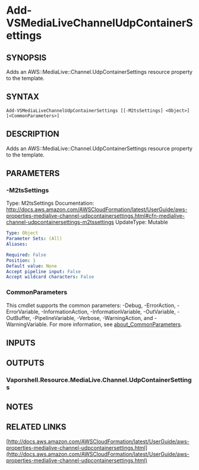 # Add-VSMediaLiveChannelUdpContainerSettings

## SYNOPSIS
Adds an AWS::MediaLive::Channel.UdpContainerSettings resource property to the template.

## SYNTAX

```
Add-VSMediaLiveChannelUdpContainerSettings [[-M2tsSettings] <Object>] [<CommonParameters>]
```

## DESCRIPTION
Adds an AWS::MediaLive::Channel.UdpContainerSettings resource property to the template.

## PARAMETERS

### -M2tsSettings
Type: M2tsSettings
Documentation: http://docs.aws.amazon.com/AWSCloudFormation/latest/UserGuide/aws-properties-medialive-channel-udpcontainersettings.html#cfn-medialive-channel-udpcontainersettings-m2tssettings
UpdateType: Mutable

```yaml
Type: Object
Parameter Sets: (All)
Aliases:

Required: False
Position: 1
Default value: None
Accept pipeline input: False
Accept wildcard characters: False
```

### CommonParameters
This cmdlet supports the common parameters: -Debug, -ErrorAction, -ErrorVariable, -InformationAction, -InformationVariable, -OutVariable, -OutBuffer, -PipelineVariable, -Verbose, -WarningAction, and -WarningVariable. For more information, see [about_CommonParameters](http://go.microsoft.com/fwlink/?LinkID=113216).

## INPUTS

## OUTPUTS

### Vaporshell.Resource.MediaLive.Channel.UdpContainerSettings
## NOTES

## RELATED LINKS

[http://docs.aws.amazon.com/AWSCloudFormation/latest/UserGuide/aws-properties-medialive-channel-udpcontainersettings.html](http://docs.aws.amazon.com/AWSCloudFormation/latest/UserGuide/aws-properties-medialive-channel-udpcontainersettings.html)

